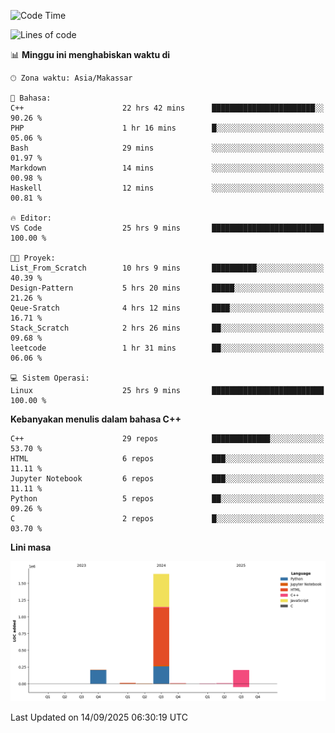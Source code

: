 <!--START_SECTION:waka-->
![Code Time](http://img.shields.io/badge/Code%20Time-476%20hrs%2019%20mins-blue)

![Lines of code](https://img.shields.io/badge/Sejak%20Hello%20World%20aku%20telah%20menulis-2.1%20million%20baris%20kode-blue)

📊 **Minggu ini menghabiskan waktu di** 

```text
🕑︎ Zona waktu: Asia/Makassar

💬 Bahasa: 
C++                      22 hrs 42 mins      ███████████████████████░░   90.26 % 
PHP                      1 hr 16 mins        █░░░░░░░░░░░░░░░░░░░░░░░░   05.06 % 
Bash                     29 mins             ░░░░░░░░░░░░░░░░░░░░░░░░░   01.97 % 
Markdown                 14 mins             ░░░░░░░░░░░░░░░░░░░░░░░░░   00.98 % 
Haskell                  12 mins             ░░░░░░░░░░░░░░░░░░░░░░░░░   00.81 % 

🔥 Editor: 
VS Code                  25 hrs 9 mins       █████████████████████████   100.00 % 

🐱‍💻 Proyek: 
List_From_Scratch        10 hrs 9 mins       ██████████░░░░░░░░░░░░░░░   40.39 % 
Design-Pattern           5 hrs 20 mins       █████░░░░░░░░░░░░░░░░░░░░   21.26 % 
Qeue-Sratch              4 hrs 12 mins       ████░░░░░░░░░░░░░░░░░░░░░   16.71 % 
Stack_Scratch            2 hrs 26 mins       ██░░░░░░░░░░░░░░░░░░░░░░░   09.68 % 
leetcode                 1 hr 31 mins        ██░░░░░░░░░░░░░░░░░░░░░░░   06.06 % 

💻 Sistem Operasi: 
Linux                    25 hrs 9 mins       █████████████████████████   100.00 % 
```

**Kebanyakan menulis dalam bahasa C++** 

```text
C++                      29 repos            █████████████░░░░░░░░░░░░   53.70 % 
HTML                     6 repos             ███░░░░░░░░░░░░░░░░░░░░░░   11.11 % 
Jupyter Notebook         6 repos             ███░░░░░░░░░░░░░░░░░░░░░░   11.11 % 
Python                   5 repos             ██░░░░░░░░░░░░░░░░░░░░░░░   09.26 % 
C                        2 repos             █░░░░░░░░░░░░░░░░░░░░░░░░   03.70 % 
```



**Lini masa**

![Lines of Code chart](https://raw.githubusercontent.com/yusuf601/yusuf601/main/assets/bar_graph.png)


 Last Updated on 14/09/2025 06:30:19 UTC
<!--END_SECTION:waka-->

